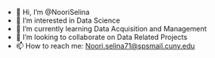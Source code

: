 - 👋 Hi, I’m @NooriSelina
- 👀 I’m interested in Data Science
- 🌱 I’m currently learning Data Acquisition and Management
- 💞️ I’m looking to collaborate on Data Related Projects
- 📫 How to reach me: Noori.selina71@spsmail.cuny.edu

<!---
NooriSelina/NooriSelina is a ✨ special ✨ repository because its `README.md` (this file) appears on your GitHub profile.
You can click the Preview link to take a look at your changes.
--->

